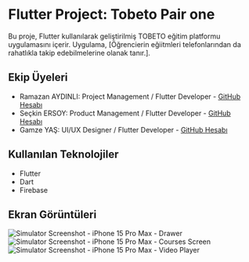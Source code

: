 # Flutter Project: Tobeto Pair one

Bu proje, Flutter kullanılarak geliştirilmiş TOBETO eğitim platformu uygulamasını içerir. Uygulama, [Öğrencierin eğiitmleri telefonlarından da rahatlıkla takip edebilmelerine olanak tanır.].

## Ekip Üyeleri

- Ramazan AYDINLI: Project Management / Flutter Developer - [GitHub Hesabı](https://github.com/aydnlramazan)
- Seçkin ERSOY: Product Management / Flutter Developer - [GitHub Hesabı](https://github.com/seckinersoy)
- Gamze YAŞ: UI/UX Designer / Flutter Developer - [GitHub Hesabı](https://github.com/gamzeyas)

## Kullanılan Teknolojiler

- Flutter
- Dart
- Firebase

## Ekran Görüntüleri


![Simulator Screenshot - iPhone 15 Pro Max - Drawer](https://github.com/aydnlramazan/tobeto_pair_one/assets/106530954/649c294e-3e40-469f-ae30-b825f18d7622)
![Simulator Screenshot - iPhone 15 Pro Max - Courses Screen](https://github.com/aydnlramazan/tobeto_pair_one/assets/106530954/5c6ccfdd-cf52-44fd-b33e-73d4db86096e)
![Simulator Screenshot - iPhone 15 Pro Max - Video Player](https://github.com/aydnlramazan/tobeto_pair_one/assets/106530954/00b9b656-f861-4f2d-8e0f-79dc0a023385)
